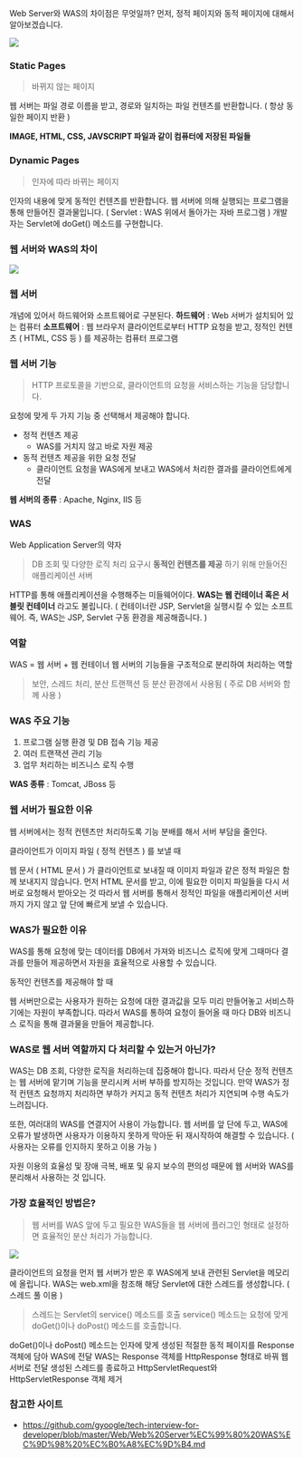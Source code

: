 Web Server와 WAS의 차이점은 무엇일까?
먼저, 정적 페이지와 동적 페이지에 대해서 알아보겠습니다.

![](https://camo.githubusercontent.com/dac3eae0d749b45864d492ab82d046fbbfdf86891dc69dda6aaffdfabe9b5ea9/68747470733a2f2f676d6c776a64393430352e6769746875622e696f2f696d616765732f7765622f7374617469632d76732d64796e616d69632e706e67)

### Static Pages

> 바뀌지 않는 페이지

웹 서버는 파일 경로 이름을 받고, 경로와 일치하는 파일 컨텐츠를 반환합니다. ( 항상 동일한 페이지 반환 )

**IMAGE, HTML, CSS, JAVSCRIPT 파일과 같이 컴퓨터에 저장된 파일들**

### Dynamic Pages

> 인자에 따라 바뀌는 페이지

인자의 내용에 맞게 동적인 컨텐츠를 반환합니다.
웹 서버에 의해 실행되는 프로그램을 통해 만들어진 결과물입니다. ( Servlet : WAS 위에서 돌아가는 자바 프로그램 ) 개발자는 Servlet에 doGet() 메소드를 구현합니다.

### 웹 서버와 WAS의 차이

![](https://camo.githubusercontent.com/4035eaec5cc3291e03f4468a9e039af0087b5543b5fbaa3750fc6df9fa6c99bf/68747470733a2f2f676d6c776a64393430352e6769746875622e696f2f696d616765732f7765622f7765627365727665722d76732d776173312e706e67)

###  웹 서버

개념에 있어서 하드웨어와 소프트웨어로 구분된다.
**하드웨어** : Web 서버가 설치되어 있는 컴퓨터
**소프트웨어** : 웹 브라우저 클라이언트로부터 HTTP 요청을 받고, 정적인 컨텐츠 ( HTML, CSS 등 ) 를 제공하는 컴퓨터 프로그램

### 웹 서버 기능

> HTTP 프로토콜을 기반으로, 클라이언트의 요청을 서비스하는 기능을 담당합니다.

요청에 맞게 두 가지 기능 중 선택해서 제공해야 합니다.

-  정적 컨텐츠 제공
	-  WAS를 거치지 않고 바로 자원 제공
-  동적 컨텐츠 제공을 위한 요청 전달
	-  클라이언트 요청을 WAS에게 보내고 WAS에서 처리한 결과를 클라이언트에게 전달

**웹 서버의 종류** : Apache, Nginx, IIS 등

### WAS

Web Application Server의 약자

> DB 조회 및 다양한 로직 처리 요구시 **동적인 컨텐츠를 제공** 하기 위해 만들어진 애플리케이션 서버

HTTP를 통해 애플리케이션을 수행해주는 미들웨어이다.
**WAS는 웹 컨테이너 혹은 서블릿 컨테이너** 라고도 불립니다.
( 컨테이너란 JSP, Servlet을 실행시킬 수 있는 소프트웨어. 즉, WAS는 JSP, Servlet 구동 환경을 제공해줍니다. )

### 역할

WAS = 웹 서버 + 웹 컨테이너
웹 서버의 기능들을 구조적으로 분리하여 처리하는 역할

> 보안, 스레드 처리, 분산 트랜잭션 등 분산 환경에서 사용됨 ( 주로 DB 서버와 함께 사용 )

### WAS 주요 기능

1.  프로그램 실행 환경 및 DB 접속 기능 제공
2.  여러 트랜잭션 관리 기능
3.  업무 처리하는 비즈니스 로직 수행

**WAS 종류** : Tomcat, JBoss 등

### 웹 서버가 필요한 이유

웹 서버에서는 정적 컨텐츠만 처리하도록 기능 분배를 해서 서버 부담을 줄인다.

클라이언트가 이미지 파일 ( 정적 컨텐츠 ) 를 보낼 때

웹 문서 ( HTML 문서 ) 가 클라이언트로 보내질 때 이미지 파일과 같은 정적 파일은 함께 보내지지 않습니다. 먼저 HTML 문서를 받고, 이에 필요한 이미지 파일들을 다시 서버로 요청해서 받아오는 것 따라서 웹 서버를 통해서 정적인 파일을 애플리케이션 서버까지 가지 않고 앞 단에 빠르게 보낼 수 있습니다.

### WAS가 필요한 이유

WAS를 통해 요청에 맞는 데이터를 DB에서 가져와 비즈니스 로직에 맞게 그때마다 결과를 만들어 제공하면서 자원을 효율적으로 사용할 수 있습니다.

동적인 컨텐츠를 제공해야 할 때

웹 서버만으로는 사용자가 원하는 요청에 대한 결과값을 모두 미리 만들어놓고 서비스하기에는 자원이 부족합니다. 따라서 WAS를 통하여 요청이 들어올 때 마다 DB와 비즈니스 로직을 통해 결과물을 만들어 제공합니다.

### WAS로 웹 서버 역할까지 다 처리할 수 있는거 아닌가?

WAS는 DB 조회, 다양한 로직을 처리하는데 집중해야 합니다. 따라서 단순 정적 컨텐츠는 웹 서버에 맡기며 기능을 분리시켜 서버 부하를 방지하는 것입니다. 만약 WAS가 정적 컨텐츠 요청까지 처리하면 부하가 커지고 동적 컨텐츠 처리가 지연되며 수행 속도가 느려집니다.

또한, 여러대의 WAS를 연결지어 사용이 가능합니다.
웹 서버를 앞 단에 두고, WAS에 오류가 발생하면 사용자가 이용하지 못하게 막아둔 뒤 재시작하여 해결할 수 있습니다. ( 사용자는 오류를 인지하지 못하고 이용 가능 )

자원 이용의 효율성 및 장애 극복, 배포 및 유지 보수의 편의성 때문에 웹 서버와 WAS를 분리해서 사용하는 것 입니다.

### 가장 효율적인 방법은?

> 웹 서버를 WAS 앞에 두고 필요한 WAS들을 웹 서버에 플러그인 형태로 설정하면 효율적인 분산 처리가 가능합니다.

![](https://camo.githubusercontent.com/0f95749bc0bb4c75cc8f2dd2676bf9fc23ee6bfe62aa440877140ed38253bc44/68747470733a2f2f676d6c776a64393430352e6769746875622e696f2f696d616765732f7765622f7765622d736572766963652d6172636869746563747572652e706e67)

클라이언트의 요청을 먼저 웹 서버가 받은 후 WAS에게 보내 관련된 Servlet을 메모리에 올립니다.
WAS는 web.xml을 참조해 해당 Servlet에 대한 스레드를 생성합니다. ( 스레드 풀 이용 )

> 스레드는 Servlet의 service() 메소드를 호출
> service() 메소드는 요청에 맞게 doGet()이나 doPost() 메소드를 호출합니다.

doGet()이나 doPost() 메소드는 인자에 맞게 생성된 적절한 동적 페이지를 Response 객체에 담아 WAS에 전달 WAS는 Response 객체를 HttpResponse 형태로 바꿔 웹 서버로 전달
생성된 스레드를 종료하고 HttpServletRequest와 HttpServletResponse 객체 제거

### 참고한 사이트

-  https://github.com/gyoogle/tech-interview-for-developer/blob/master/Web/Web%20Server%EC%99%80%20WAS%EC%9D%98%20%EC%B0%A8%EC%9D%B4.md